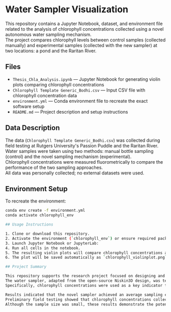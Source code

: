 # Water Sampler Visualization

This repository contains a Jupyter Notebook, dataset, and environment file related to the analysis of chlorophyll concentrations collected using a novel autonomous water sampling mechanism.  
The project compares chlorophyll levels between control samples (collected manually) and experimental samples (collected with the new sampler) at two locations: a pond and the Raritan River.

## Files

- `Thesis_Chla_Analysis.ipynb` — Jupyter Notebook for generating violin plots comparing chlorophyll concentrations
- `Chlorophyll Template Generic_Bodhi.csv` — Input CSV file with chlorophyll concentration data
- `environment.yml` — Conda environment file to recreate the exact software setup
- `README.md` — Project description and setup instructions

## Data Description

The data (`Chlorophyll Template Generic_Bodhi.csv`) was collected during field testing at Rutgers University's Passion Puddle and the Raritan River.  
Water samples were taken using two methods: manual bottle sampling (control) and the novel sampling mechanism (experimental).  
Chlorophyll concentrations were measured fluorometrically to compare the performance of the two sampling approaches.  
All data was personally collected; no external datasets were used.

## Environment Setup

To recreate the environment:

```bash
conda env create -f environment.yml
conda activate chlorophyll_env

## Usage Instructions

1. Clone or download this repository.
2. Activate the environment (`chlorophyll_env`) or ensure required packages are installed.
3. Launch Jupyter Notebook or JupyterLab:
4. Run all cells in the notebook.
5. The resulting violin plots will compare chlorophyll concentrations across sites and sampling methods.  
6. The plot will be saved automatically as `chlorophyll_violinplot.png` in the working directory.

## Project Summary

This repository supports the research project focused on designing and validating a low-cost, modular water sampling mechanism for autonomous surface vehicles (ASVs) like the WasteShark made by RanMarine Technologies.  
The water sampler, adapted from the open-source Niskin3D design, was tested for mechanical efficiency and performance in collecting biological water quality parameters.  
Specifically, chlorophyll concentrations were used as a key indicator to assess whether the sampler produced comparable results to traditional manual methods.

Results indicated that the novel sampler achieved an average sampling efficiency of 98.7% with a 10% misfire rate.  
Preliminary field testing showed that chlorophyll concentrations collected using the sampler were broadly consistent with those obtained through manual sampling, with differences between methods around 5 µg/L.  
Although the sample size was small, these results demonstrate the potential for low-cost autonomous water samplers to enable wider environmental monitoring without significant loss of data quality.
